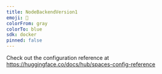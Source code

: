 ```yaml
---
title: NodeBackendVersion1
emoji: 🏢
colorFrom: gray
colorTo: blue
sdk: docker
pinned: false
---
```


Check out the configuration reference at https://huggingface.co/docs/hub/spaces-config-reference
